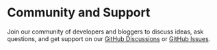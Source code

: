 # Community and Support

Join our community of developers and bloggers to discuss ideas, ask questions, and get support on our [GitHub Discussions](./docs/community.md) or [GitHub Issues](https://github.com/iamsrivastava/aws-lambda-blog-markdown/issues).

